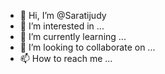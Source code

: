 - 👋 Hi, I’m @Saratijudy
- 👀 I’m interested in ...
- 🌱 I’m currently learning ...
- 💞️ I’m looking to collaborate on ...
- 📫 How to reach me ...

<!---
Saratijudy/Saratijudy is a ✨ special ✨ repository because its `README.md` (this file) appears on your GitHub profile.
You can click the Preview link to take a look at your changes.
--->
